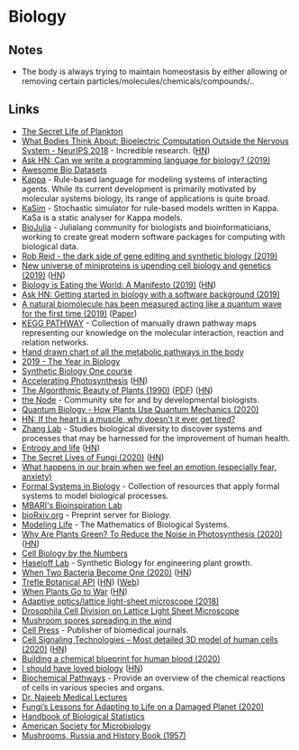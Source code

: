 # Biology

## Notes

* The body is always trying to maintain homeostasis by either allowing or removing certain particles/molecules/chemicals/compounds/..

## Links

* [The Secret Life of Plankton](https://www.youtube.com/watch?v=xFQ_fO2D7f0)
* [What Bodies Think About: Bioelectric Computation Outside the Nervous System - NeurIPS 2018](https://www.youtube.com/watch?v=RjD1aLm4Thg) - Incredible research. ([HN](https://news.ycombinator.com/item?id=18736698))
* [Ask HN: Can we write a programming language for biology? (2019)](https://news.ycombinator.com/item?id=18847253)
* [Awesome Bio Datasets](https://github.com/OpenGene/awesome-bio-datasets)
* [Kappa](https://kappalanguage.org) - Rule-based language for modeling systems of interacting agents. While its current development is primarily motivated by molecular systems biology, its range of applications is quite broad.
* [KaSim](https://github.com/Kappa-Dev/KaSim) - Stochastic simulator for rule-based models written in Kappa. KaSa is a static analyser for Kappa models.
* [BioJulia](https://biojulia.net) - Julialang community for biologists and bioinformaticians, working to create great modern software packages for computing with biological data.
* [Rob Reid - the dark side of gene editing and synthetic biology (2019)](https://overcast.fm/+RxHEOdXhc)
* [New universe of miniproteins is upending cell biology and genetics (2019)](https://www.sciencemag.org/news/2019/10/new-universe-miniproteins-upending-cell-biology-and-genetics?rss=1) ([HN](https://news.ycombinator.com/item?id=21284770))
* [Biology is Eating the World: A Manifesto (2019)](https://a16z.com/2019/10/28/biology-eating-world-a16z-manifesto/) ([HN](https://news.ycombinator.com/item?id=21385796))
* [Ask HN: Getting started in biology with a software background (2019)](https://news.ycombinator.com/item?id=21408415)
* [A natural biomolecule has been measured acting like a quantum wave for the first time (2019)](https://www.technologyreview.com/s/614688/a-natural-biomolecule-has-been-measured-acting-in-a-quantum-wave-for-the-first-time/) ([Paper](https://arxiv.org/abs/1910.14538))
* [KEGG PATHWAY](https://www.genome.jp/kegg/pathway.html) - Collection of manually drawn pathway maps representing our knowledge on the molecular interaction, reaction and relation networks.
* [Hand drawn chart of all the metabolic pathways in the body](https://www.reddit.com/r/interestingasfuck/comments/cgitgc/hand_drawn_chart_of_all_the_metabolic_pathways_in/)
* [2019 - The Year in Biology](https://www.quantamagazine.org/quantas-year-in-biology-2019-20191223/)
* [Synthetic Biology One course](https://syntheticbiology1.com)
* [Accelerating Photosynthesis](http://rubyplants.com) ([HN](https://news.ycombinator.com/item?id=21999208))
* [The Algorithmic Beauty of Plants (1990)](http://algorithmicbotany.org/papers/#abop) ([PDF](http://algorithmicbotany.org/papers/abop/abop.pdf)) ([HN](https://news.ycombinator.com/item?id=25476545))
* [the Node](https://thenode.biologists.com) - Community site for and by developmental biologists.
* [Quantum Biology - How Plants Use Quantum Mechanics (2020)](https://www.youtube.com/watch?v=Zc9Xk99gCr4)
* [HN: If the heart is a muscle, why doesn't it ever get tired?](https://news.ycombinator.com/item?id=22643333)
* [Zhang Lab](https://zlab.bio) - Studies biological diversity to discover systems and processes that may be harnessed for the improvement of human health.
* [Entropy and life](https://en.wikipedia.org/wiki/Entropy_and_life) ([HN](https://news.ycombinator.com/item?id=22849554))
* [The Secret Lives of Fungi (2020)](https://www.newyorker.com/magazine/2020/05/18/the-secret-lives-of-fungi) ([HN](https://news.ycombinator.com/item?id=23149203))
* [What happens in our brain when we feel an emotion (especially fear, anxiety)](https://www.reddit.com/r/neuroscience/comments/gksen6/what_happen_in_our_brain_when_we_feel_an_emotion/)
* [Formal Systems in Biology](https://github.com/prathyvsh/formal-systems-in-biology) - Collection of resources that apply formal systems to model biological processes.
* [MBARI's Bioinspiration Lab](https://www.bioinspirationlab.org)
* [bioRxiv.org](https://www.biorxiv.org) - Preprint server for Biology.
* [Modeling Life](https://link.springer.com/book/10.1007/978-3-319-59731-7) - The Mathematics of Biological Systems.
* [Why Are Plants Green? To Reduce the Noise in Photosynthesis (2020)](https://www.quantamagazine.org/why-are-plants-green-to-reduce-the-noise-in-photosynthesis-20200730/) ([HN](https://news.ycombinator.com/item?id=23998793))
* [Cell Biology by the Numbers](http://book.bionumbers.org)
* [Haseloff Lab](https://haseloff.plantsci.cam.ac.uk) - Synthetic Biology for engineering plant growth.
* [When Two Bacteria Become One (2020)](https://www.udel.edu/udaily/2020/september/eleftherios-papoutsakis-bacterial-fusion/) ([HN](https://news.ycombinator.com/item?id=24354888))
* [Trefle Botanical API](https://github.com/treflehq/trefle-api) ([HN](https://news.ycombinator.com/item?id=24451320)) ([Web](https://trefle.io))
* [When Plants Go to War](http://nautil.us/issue/90/something-green/when-plants-go-to-war-rp) ([HN](https://news.ycombinator.com/item?id=24702588))
* [Adaptive optics/lattice light-sheet microscope (2018)](https://www.electrooptics.com/news/harvard-team-develops-adaptive-opticslattice-light-sheet-microscope)
* [Drosophila Cell Division on Lattice Light Sheet Microscope](https://vimeo.com/202222028)
* [Mushroom spores spreading in the wind](https://twitter.com/TechAmazing/status/1316395969215369216)
* [Cell Press](https://www.cell.com) - Publisher of biomedical journals.
* [Cell Signaling Technologies – Most detailed 3D model of human cells (2020)](http://www.digizyme.com/cst_landscapes.html) ([HN](https://news.ycombinator.com/item?id=25055908))
* [Building a chemical blueprint for human blood (2020)](https://www.nature.com/articles/d41586-020-03122-6)
* [I should have loved biology](https://jsomers.net/i-should-have-loved-biology/) ([HN](https://news.ycombinator.com/item?id=25136422))
* [Biochemical Pathways](https://www.roche.com/sustainability/philanthropy/science_education/pathways.htm) - Provide an overview of the chemical reactions of cells in various species and organs.
* [Dr. Najeeb Medical Lectures](https://www.drnajeeblectures.com)
* [Fungi’s Lessons for Adapting to Life on a Damaged Planet (2020)](https://lithub.com/fungis-lessons-for-adapting-to-life-on-a-damaged-planet/)
* [Handbook of Biological Statistics](http://www.biostathandbook.com)
* [American Society for Microbiology](https://asm.org)
* [Mushrooms, Russia and History Book (1957)](https://github.com/squidsoup/mushrooms-russia-history-ebook)
